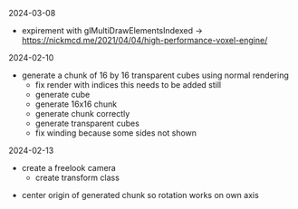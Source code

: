 2024-03-08
- expirement with glMultiDrawElementsIndexed -> https://nickmcd.me/2021/04/04/high-performance-voxel-engine/

2024-02-10
+ generate a chunk of 16 by 16 transparent cubes using normal rendering
  + fix render with indices this needs to be added still
  + generate cube
  + generate 16x16 chunk
  + generate chunk correctly
  + generate transparent cubes
  + fix winding because some sides not shown

2024-02-13
- create a freelook camera
  + create transform class
+ center origin of generated chunk so rotation works on own axis
